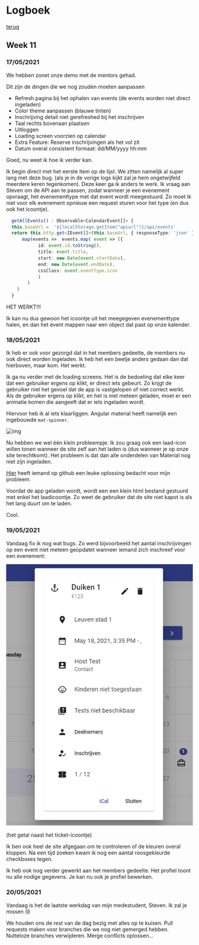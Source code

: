 # Logboek
[terug](https://martijnmeeldijk.github.io/stage/)





## Week 11

### 17/05/2021

We hebben zonet onze demo met de mentors gehad.

Dit zijn de dingen die we nog zouden moeten aanpassen

- Refresh pagina bij het ophalen van events (de events worden niet direct ingeladen)
- Color theme aanpassen (blauwe tinten)
- Inschrijving detail niet gerefreshed bij het inschrijven
- Taal rechts bovenaan plaatsen
- Uitloggen 
- Loading screen voorzien op calendar
- Extra Feature: Reserve inschrijvingen als het vol zit
- Datum overal consistent formaat: dd/MM/yyyy hh:mm

Goed, nu weet ik hoe ik verder kan.

Ik begin direct met het eerste item op de lijst. We zitten namelijk al super lang met deze bug. (als je in de vorige logs kijkt zal je hem ongetwijfeld meerdere keren tegenkomen). Deze keer ga ik anders te werk. Ik vraag aan Steven om de API aan te passen, zodat wanneer je een evenement opvraagt, het evenementtype met dat event wordt meegestuurd. Zo moet ik niet voor elk evenement opnieuw een request sturen voor het type (en dus ook het icoontje).



```typescript
  getAllEvents() : Observable<CalendarEvent[]> {
  this.baseUrl =  '${localStorage.getItem("apiurl")}/api/events'
  return this.http.get<IEvent[]>(this.baseUrl, { responseType: 'json' }).pipe(
      map(events =>  events.map( event => ({
            id: event.id.toString(),
            title: event.title,
            start: new Date(event.startDate),
            end: new Date(event.endDate),
            cssClass: event.eventType.icon
            )
      	)
    )
  }
```

HET WERKT!!!

Ik kan nu dus gewoon het icoontje uit het meegegeven evenementtype halen, en dan het event mappen naar een object dat past op onze kalender.

### 18/05/2021

Ik heb er ook voor gezorgd dat in het members gedeelte, de members nu ook direct worden ingeladen. Ik heb het een beetje anders gedaan dan dat hierboven, maar kom. Het werkt. 

Ik ga nu verder met de loading screens. Het is de bedoeling dat elke keer dat een gebruiker ergens op klikt, er direct iets gebeurt. Zo krijgt de gebruiker niet het gevoel dat de app is vastgelopen of niet correct werkt. Als de gebruiker ergens op klikt, en het is niet meteen geladen, moet er een animatie komen die aangeeft dat er iets ingeladen wordt.

Hiervoor heb ik al iets klaarliggen. Angular material heeft namelijk een ingebouwde `mat-spinner`.

![img](https://user-images.githubusercontent.com/1763537/33982492-055a507a-e0b1-11e7-9ad6-fc026d0ab8bc.gif)

Nu hebben we wel één klein probleempje. Ik zou graag ook een laad-icon willen tonen wanneer de site zelf aan het laden is (dus wanneer je op onze site terechtkomt). Het probleem is dat dan alle onderdelen van Material nog niet zijn ingeladen. 

[Hier](https://gist.github.com/DanRibbens/00dc9e971b0df9f58c3726885a2a59aa#file-index-html) heeft iemand op github een leuke oplossing bedacht voor mijn probleem.

Voordat de app geladen wordt, wordt een een klein html bestand gestuurd met enkel het laadicoontje. Zo weet de gebruiker dat de site niet kapot is als het lang duurt om te laden.

Cool. 



### 19/05/2021

Vandaag fix ik nog wat bugs. Zo werd bijvoorbeeld het aantal inschrijvingen op een event niet meteen geüpdatet wanneer iemand zich inschreef voor een evenement:

![image-20210525162036480](img/log-week-11/image-20210525162036480.png) 

(het getal naast het ticket-icoontje)



Ik ben ook heel de site afgegaan om te controleren of de kleuren overal kloppen. Na een tijd zoeken kwam ik nog een aantal roosgekleurde checkboxes tegen.



Ik heb ook nog verder gewerkt aan het members gedeelte. Het profiel toont nu alle nodige gegevens. Je kan nu ook je profiel bewerken.



### 20/05/2021

Vandaag is het de laatste werkdag van mijn medestudent, Steven. Ik zal je missen :cry:

We houden ons de rest van de dag bezig met alles op te kuisen. Pull requests maken voor branches die we nog niet gemerged hebben. Nutteloze branches verwijderen. Merge conflicts oplossen...